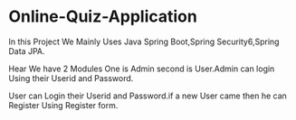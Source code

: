 # Online-Quiz-Application
<p>In this Project We Mainly Uses Java Spring Boot,Spring Security6,Spring Data JPA.</p>
<p>Hear We have 2 Modules One is Admin second is User.Admin can login Using their Userid and Password.</p>
 User can Login their Userid and Password.if a new User came then he can Register Using Register form.
